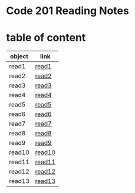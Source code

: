 # Code 201 Reading Notes



# table of content

| object | link |
| --- | ----------- |
| read1 | [read1](https://suhaib079.github.io/class201/read1) |
| read2 | [read2](https://suhaib079.github.io/class201/class02) |
| read3 | [read3](https://suhaib079.github.io/class201/read3) |
| read4 | [read4](https://suhaib079.github.io/class201/read4) |
| read5 | [read5](https://suhaib079.github.io/class201/read5) |
| read6 | [read6](https://suhaib079.github.io/class201/read6) |
| read7 | [read7](https://suhaib079.github.io/class201/read7) |
| read8 | [read8](https://suhaib079.github.io/class201/read8) |
| read9 | [read9](https://suhaib079.github.io/class201/read9) |
| read10 | [read10](https://suhaib079.github.io/class201/read10) |
| read11 | [read11](https://suhaib079.github.io/class201/read11) |
| read12 | [read12](https://suhaib079.github.io/class201/read12) |
| read13 | [read13](https://suhaib079.github.io/class201/read13) |




